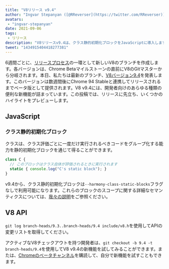 ```yaml
---
title: "V8リリース v9.4"
author: "Ingvar Stepanyan ([@RReverser](https://twitter.com/RReverser))"
avatars:
 - "ingvar-stepanyan"
date: 2021-09-06
tags:
 - リリース
description: "V8リリースv9.4は、クラス静的初期化ブロックをJavaScriptに導入します。"
tweet: "1434915404418277381"
---
```

6週間ごとに、[リリースプロセス](https://v8.dev/docs/release-process)の一環として新しいV8のブランチを作成します。各バージョンは、Chrome Betaマイルストーンの直前にV8のGitマスターから分岐されます。本日、私たちは最新のブランチ、[V8バージョン9.4](https://chromium.googlesource.com/v8/v8.git/+log/branch-heads/9.4)を発表します。このバージョンは数週間後にChrome 94 Stableと連携してリリースされるまでベータ版として提供されます。V8 v9.4には、開発者向けのあらゆる種類の便利な新機能が詰まっています。この投稿では、リリースに先立ち、いくつかのハイライトをプレビューします。

<!--truncate-->
## JavaScript

### クラス静的初期化ブロック

クラスは、クラス評価ごとに一度だけ実行されるべきコードをグループ化する能力を静的初期化ブロックを通じて得ることができます。

```javascript
class C {
  // このブロックはクラス自体が評価されるときに実行されます
  static { console.log("C's static block"); }
}
```

v9.4から、クラス静的初期化ブロックは`--harmony-class-static-blocks`フラグなしで利用可能になります。これらのブロックのスコープに関する詳細なセマンティクスについては、[我々の説明](https://v8.dev/features/class-static-initializer-blocks)をご参照ください。

## V8 API

`git log branch-heads/9.3..branch-heads/9.4 include/v8.h`を使用してAPIの変更リストを取得してください。

アクティブなV8チェックアウトを持つ開発者は、`git checkout -b 9.4 -t branch-heads/9.4`を使用してV8 v9.4の新機能を試してみることができます。または、[Chromeのベータチャンネル](https://www.google.com/chrome/browser/beta.html)を購読して、自分で新機能を試すこともできます。
